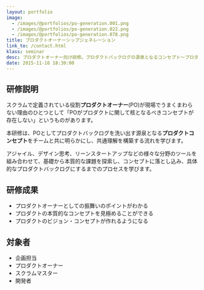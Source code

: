 ```yaml
---
layout: portfolio
image: 
  - /images/@portfolios/po-generation.001.png
  - /images/@portfolios/po-generation.022.png
  - /images/@portfolios/po-generation.078.png
title: プロダクトオーナーシップジェネレーション
link_to: /contact.html
klass: seminar
desc: プロダクトオーナー向け研修。プロダクトバックログの源泉となるコンセプト〜プロダクトバックログづくりを様々な技法を使いこなして学ぶ。
date: 2015-11-16 18:30:00
---
```


## 研修説明
スクラムで定義されている役割**プロダクトオーナー**(PO)が現場でうまくまわらない理由のひとつとして「POがプロダクトに関して核となるべきコンセプトが存在しない」というものがあります。

本研修は、POとしてプロダクトバックログを洗い出す源泉となる**プロダクトコンセプト**をチームと共に明らかにし、共通理解を構築する流れを学びます。

アジャイル、デザイン思考、リーンスタートアップなどの様々な分野のツールを組み合わせて、基礎から本質的な課題を探索し、コンセプトに落とし込み、具体的なプロダクトバックログにするまでのプロセスを学びます。

## 研修成果

- プロダクトオーナーとしての振舞いのポイントがわかる
- プロダクトの本質的なコンセプトを見極めることができる
- プロダクトのビジョン・コンセプトが作れるようになる

## 対象者

- 企画担当
- プロダクトオーナー
- スクラムマスター
- 開発者 